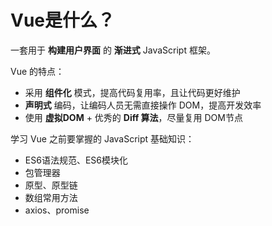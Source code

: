 # Vue是什么？

一套用于 **构建用户界面** 的 **渐进式** JavaScript 框架。

Vue 的特点：

- 采用 **组件化** 模式，提高代码复用率，且让代码更好维护
- **声明式** 编码，让编码人员无需直接操作 DOM，提高开发效率
- 使用 **虚拟DOM** + 优秀的 **Diff 算法**，尽量复用 DOM节点

学习 Vue 之前要掌握的 JavaScript 基础知识：

- ES6语法规范、ES6模块化
- 包管理器
- 原型、原型链
- 数组常用方法
- axios、promise
